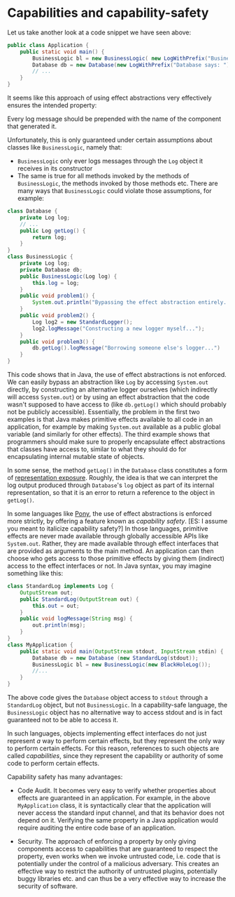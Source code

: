 # Capabilities and capability-safety #

Let us take another look at a code snippet we have seen above:
```java
public class Application {
    public static void main() {
        BusinessLogic bl = new BusinessLogic( new LogWithPrefix("BusinessLogic says: "));
        Database db = new Database(new LogWithPrefix("Database says: "));
        // ...
    }
}
```
It seems like this approach of using effect abstractions very effectively ensures the intended property:

   Every log message should be prepended with the name of the component that generated it.

Unfortunately, this is only guaranteed under certain assumptions about classes like `BusinessLogic`, namely that:
* `BusinessLogic` only ever logs messages through the `Log` object it receives in its constructor
* The same is true for all methods invoked by the methods of `BusinessLogic`, the methods invoked by those methods etc.
There are many ways that `BusinessLogic` could violate those assumptions, for example:
```java
class Database {
    private Log log;
    // ...
    public Log getLog() {
        return log;
    }
}
class BusinessLogic {
    private Log log;
    private Database db;
    public BusinessLogic(Log log) {
        this.log = log;
    }
    public void problem1() {
        System.out.println("Bypassing the effect abstraction entirely...");
    }
    public void problem2() {
        Log log2 = new StandardLogger();
        log2.logMessage("Constructing a new logger myself...");
    }
    public void problem3() {
        db.getLog().logMessage("Borrowing someone else's logger...")
    }
}
```

This code shows that in Java, the use of effect abstractions is not enforced.
We can easily bypass an abstraction like `Log` by accessing `System.out` directly, by constructing an alternative logger ourselves (which indirectly will access `System.out`) or by using an effect abstraction that the code wasn't supposed to have access to (like `db.getLog()` which should probably not be publicly accessible).
Essentially, the problem in the first two examples is that Java makes primitive effects available to all code in an application, for example by making `System.out` available as a public global variable (and similarly for other effects).
The third example shows that programmers should make sure to properly encapsulate effect abstractions that classes have access to, similar to what they should do for encapsulating internal mutable state of objects.

In some sense, the method `getLog()` in the `Database` class constitutes a form of [representation exposure](representation_objects.md).
Roughly, the idea is that we can interpret the log output produced through `Database`'s `log` object as part of its internal representation, so that it is an error to return a reference to the object in `getLog()`.

In some languages like [Pony](https://www.ponylang.io/), the use of effect abstractions is enforced more strictly, by offering a feature known as *capability safety*. [ES: I assume you meant to italicize capability safety?]
In those languages, primitive effects are never made available through globally accessible APIs like `System.out`.
Rather, they are made available through effect interfaces that are provided as arguments to the main method.
An application can then choose who gets access to those primitive effects by giving them (indirect) access to the effect interfaces or not.
In Java syntax, you may imagine something like this:
```java
class StandardLog implements Log {
    OutputStream out;
    public StandardLog(OutputStream out) {
        this.out = out;
    }
    public void logMessage(String msg) {
        out.println(msg);
    }
}
class MyApplication {
    public static void main(OutputStream stdout, InputStream stdin) {
        Database db = new Database (new StandardLog(stdout));
        BusinessLogic bl = new BusinessLogic(new BlackHoleLog());
        //...
    }
}
```
The above code gives the `Database` object access to `stdout` through a `StandardLog` object, but not `BusinessLogic`.
In a capability-safe language, the `BusinessLogic` object has no alternative way to access stdout and is in fact guaranteed not to be able to access it.

In such languages, objects implementing effect interfaces do not just represent *a* way to perform certain effects, but they represent the only way to perform certain effects.
For this reason, references to such objects are called *capabilities*, since they represent the capability or authority of some code to perform certain effects.

Capability safety has many advantages:
- Code Audit. It becomes very easy to verify whether properties about effects are guaranteed in an application.
  For example, in the above `MyApplication` class, it is syntactically clear that the application will never access the standard input channel, and that its behavior does not depend on it.
  Verifying the same property in a Java application would require auditing the entire code base of an application.

- Security. The approach of enforcing a property by only giving components access to capabilities that are guaranteed to respect the property, even works when we invoke untrusted code, i.e. code that is potentially under the control of a malicious adversary.
  This creates an effective way to restrict the authority of untrusted plugins, potentially buggy libraries etc. and can thus be a very effective way to increase the security of software.
